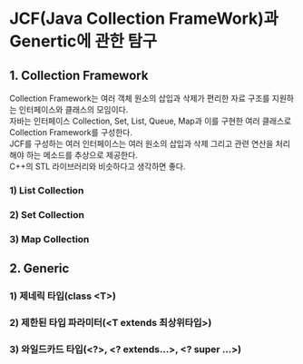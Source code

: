 # JCF(Java Collection FrameWork)과 Genertic에 관한 탐구

## 1. Collection Framework  
Collection Framework는 여러 객체 원소의 삽입과 삭제가 편리한 자료 구조를 지원하는 인터페이스와 클래스의 모임이다.  
자바는 인터페이스 Collection, Set, List, Queue, Map과 이를 구현한 여러 클래스로 Collection Framework를 구성한다.  
JCF를 구성하는 여러 인터페이스는 여러 원소의 삽입과 삭제 그리고 관련 연산을 처리해야 하는 메소드를 추상으로 제공한다.  
C++의 STL 라이브러리와 비슷하다고 생각하면 좋다.  


### 1) List Collection

### 2) Set Collection

### 3) Map Collection

## 2. Generic

### 1) 제네릭 타입(class \<T\>)

### 2) 제한된 타입 파라미터(\<T extends 최상위타입\>)

### 3) 와일드카드 타입(<?>, <? extends...>, <? super ...>)


               
